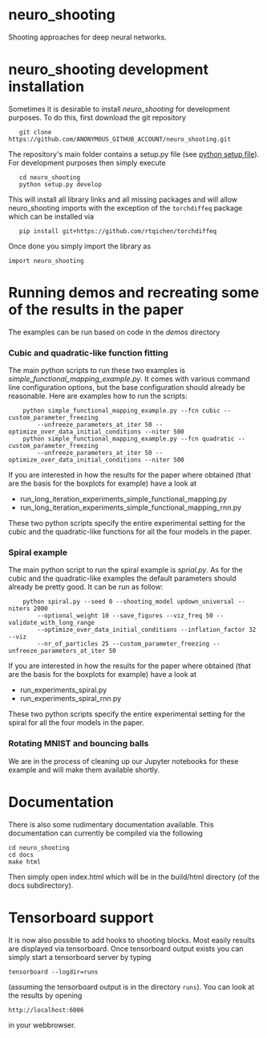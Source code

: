 # neuro_shooting

Shooting approaches for deep neural networks. 

# neuro_shooting development installation

Sometimes it is desirable to install *neuro_shooting* for development purposes. To do this, first download the git repository

```
   git clone https://github.com/ANONYMOUS_GITHUB_ACCOUNT/neuro_shooting.git
```

The repository's main folder contains a setup.py file (see [python setup file](https://github.com/kennethreitz/setup.py "python setup file")). For development purposes then simply execute

```
   cd neuro_shooting
   python setup.py develop
```

This will install all library links and all missing packages and will allow neuro_shooting imports with the exception of the `torchdiffeq` package which can be installed via

```
   pip install git+https://github.com/rtqichen/torchdiffeq
```

Once done you simply import the library as

```
import neuro_shooting
```

# Running demos and recreating some of the results in the paper

The examples can be run based on code in the *demos* directory

### Cubic and quadratic-like function fitting

The main python scripts to run these two examples is *simple_functional_mapping_example.py*. It comes with various command 
line configuration options, but the base configuration should already be reasonable. Here are examples how to run the scripts:

```
    python simple_functional_mapping_example.py --fcn cubic --custom_parameter_freezing 
        --unfreeze_parameters_at_iter 50 --optimize_over_data_initial_conditions --niter 500
    python simple_functional_mapping_example.py --fcn quadratic --custom_parameter_freezing 
        --unfreeze_parameters_at_iter 50 --optimize_over_data_initial_conditions --niter 500
``` 

If you are interested in how the results for the paper where obtained (that are the basis for the boxplots for example) have a look
at
- run_long_iteration_experiments_simple_functional_mapping.py
- run_long_iteration_experiments_simple_functional_mapping_rnn.py

These two python scripts specify the entire experimental setting for the cubic and the quadratic-like functions for 
all the four models in the paper.

### Spiral example

The main python script to run the spiral example is *sprial.py*. As for the cubic and the quadratic-like
examples the default parameters should already be pretty good. It can be run as follow:
```
    python spiral.py --seed 0 --shooting_model updown_universal --niters 2000 
        --optional_weight 10 --save_figures --viz_freq 50 --validate_with_long_range 
        --optimize_over_data_initial_conditions --inflation_factor 32 --viz 
        --nr_of_particles 25 --custom_parameter_freezing --unfreeze_parameters_at_iter 50
```

If you are interested in how the results for the paper where obtained (that are the basis for the boxplots for example) have a look
at

- run_experiments_spiral.py
- run_experiments_spiral_rnn.py
 
These two python scripts specify the entire experimental setting for the spiral for all the four models in the paper.

### Rotating MNIST and bouncing balls

We are in the process of cleaning up our Jupyter notebooks for these example and will make them available shortly.

# Documentation

There is also some rudimentary documentation available. This documentation can currently be compiled via the following

```
cd neuro_shooting
cd docs
make html
```

Then simply open index.html which will be in the build/html directory (of the docs subdirectory).

# Tensorboard support

It is now also possible to add hooks to shooting blocks. Most easily results are displayed via tensorboard. Once tensorboard output exists you can simply start a tensorboard server by typing

```
tensorboard --logdir=runs
```

(assuming the tensorboard output is in the directory `runs`).
You can look at the results by opening

```
http://localhost:6006
```

in your webbrowser.
